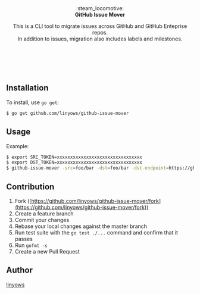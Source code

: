 <p align="center"><br><br><br><br>
:steam_locomotive:<br>
<b>GitHub Issue Mover</b>
</p>

<p align="center">
This is a CLI tool to migrate issues across GitHub and GitHub Enteprise repos.<br>
In addition to issues, migration also includes labels and milestones.
</p><br><br><br><br>

Installation
--

To install, use `go get`:

```sh
$ go get github.com/linyows/github-issue-mover
```

Usage
--

Example:

```sh
$ export SRC_TOKEN=xxxxxxxxxxxxxxxxxxxxxxxxxxxxxxxx
$ export DST_TOKEN=xxxxxxxxxxxxxxxxxxxxxxxxxxxxxxxx
$ github-issue-mover -src=foo/bar -dst=foo/bar -dst-endpoint=https://ghe.yourhost.com
```

Contribution
------------

1. Fork ([https://github.com/linyows/github-issue-mover/fork](https://github.com/linyows/github-issue-mover/fork))
1. Create a feature branch
1. Commit your changes
1. Rebase your local changes against the master branch
1. Run test suite with the `go test ./...` command and confirm that it passes
1. Run `gofmt -s`
1. Create a new Pull Request

Author
------

[linyows](https://github.com/linyows)
